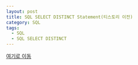 ```yaml
---
layout: post
title: SQL SELECT DISTINCT Statement(티스토리 이전)
category: SQL
tags:
  - SQL
  - SQL SELECT DISTINCT
---
```




[여기로 이동](https://lifetutorial.tistory.com/28)

<!--

[w3schools.com](www.w3schools.com/sql) 을 참조하여 해석해본 자료입니다.

기본적으로 실행문의 결과값은 사이트에 직접가서 실행해보고 결과를 확인하는것이 좋습니다.

결과값이 너무 큰 경우 일부만 발췌하거나 기록하지 않았습니다.







## The SQL SELECT DISTINCT Statement

---



테이블 내에서 열은 종종 많은 중복 값을 포함합니다. 그래서 개발자는 때론 서로 다른 (뚜렷한) 값만 나열하고 싶어합니다.

SELECT DISTINCT 문은 고유한 (다른) 값만 리턴하는 데 사용됩니다.



#### SELECT DISTINCT Syntax

```sql
SELECT DISTINCT column1, column2, ...
FROM table_name;
```







## Demo Database

---



다음은 Northwind 샘플 데이터베이스의 "Customers"테이블에서 선택한 것입니다.



| CustomerID | CustomerName                       | ContactName        | Address                       | City        | PostalCode | Country |
| ---------- | ---------------------------------- | ------------------ | ----------------------------- | ----------- | ---------- | ------- |
| 1          | Alfreds Futterkiste                | Maria Anders       | Obere Str. 57                 | Berlin      | 12209      | Germany |
| 2          | Ana Trujillo Emparedados y helados | Ana Trujillo       | Avda. de la Constitución 2222 | México D.F. | 05021      | Mexico  |
| 3          | Antonio Moreno Taquería            | Antonio Moreno     | Mataderos 2312                | México D.F. | 05023      | Mexico  |
| 4          | Around the Horn                    | Thomas Hardy       | 120 Hanover Sq.               | London      | WA1 1DP    | UK      |
| 5          | Berglunds snabbköp                 | Christina Berglund | Berguvsvägen 8                | Luleå       | S-958 22   | Sweden  |







## SELECT Example

---



다음 SQL 문은 Customers 테이블의 "Country"열에있는 모든 (중복 된) 값을 선택합니다.



### Example

```sql
SELECT Country FROM Customers;
```

> [w3schools.com](www.w3schools.com/sql)에서 직접 실행해볼것



이제 DISTINCT 키워드를 위의 SELECT 문과 함께 사용하여 결과를 봅시다.



```sql
SELECT DISTINCT Country FROM Customers;
```

> [w3schools.com](www.w3schools.com/sql)에서 직접 실행해볼것





### Result:

Number of Records: 21

| Country     |
| ----------- |
| Germany     |
| Mexico      |
| UK          |
| Sweden      |
| France      |
| Spain       |
| Canada      |
| Argentina   |
| Switzerland |
| Brazil      |
| Austria     |
| Italy       |
| Portugal    |
| USA         |
| Venezuela   |
| Ireland     |
| Belgium     |
| Norway      |
| Denmark     |
| Finland     |
| Poland      |







## SELECT DISTINCT Examples

---



다음 SQL 문은 Customers 테이블의 "Country"열에서 DISTINCT 값만 선택합니다.



### Example

```sql
SELECT DISTINCT Country FROM Customers;
```

> [w3schools.com](www.w3schools.com/sql)에서 직접 실행해볼것



### Result:

Number of Records: 21

| Country     |
| ----------- |
| Germany     |
| Mexico      |
| UK          |
| Sweden      |
| France      |
| Spain       |
| Canada      |
| Argentina   |
| Switzerland |
| Brazil      |
| Austria     |
| Italy       |
| Portugal    |
| USA         |
| Venezuela   |
| Ireland     |
| Belgium     |
| Norway      |
| Denmark     |
| Finland     |
| Poland      |





다음 SQL 문은 서로 다른 (별개의) 고객 국가의 수를 나열합니다.



### Example

```sql
SELECT COUNT(DISTINCT Country) FROM Customers;
```

> [w3schools.com](www.w3schools.com/sql)에서 직접 실행해볼것



### Result:

Number of Records: 1

| COUNT(DISTINCT Country) |
| ----------------------- |
| 21                      |



> 참고 : 위의 예는 Firefox 및 Microsoft Edge에서 작동하지 않습니다! COUNT (DISTINCT column_name)는 Microsoft Access 데이터베이스에서 지원되지 않으므로 Firefox와 Microsoft Edge는 예제에서 Microsoft Access를 사용하고 있습니다.



다음은 MS Access의 해결 방법입니다.

### Example

```sql
SELECT Count(*) AS DistinctCountries
FROM (SELECT DISTINCT Country FROM Customers);
```

> [w3schools.com](www.w3schools.com/sql)에서 직접 실행해볼것



결과 값은 위의  Result:와 같습니다.

-->